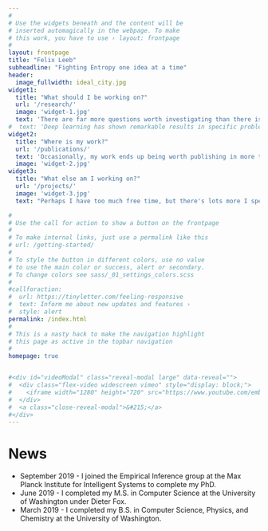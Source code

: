 ```yaml
---
#
# Use the widgets beneath and the content will be
# inserted automagically in the webpage. To make
# this work, you have to use › layout: frontpage
#
layout: frontpage
title: "Felix Leeb"
subheadline: "Fighting Entropy one idea at a time"
header:
  image_fullwidth: ideal_city.jpg
widget1:
  title: "What should I be working on?"
  url: '/research/'
  image: 'widget-1.jpg'
  text: 'There are far more questions worth investigating than there is time.'
#  text: 'Deep learning has shown remarkable results in specific problems but often without satisfactory generalization. I research how learning structured representations can improve generalization, especially in control and robotics tasks.'
widget2:
  title: "Where is my work?"
  url: '/publications/'
  text: 'Occasionally, my work ends up being worth publishing in more traditional media.'
  image: 'widget-2.jpg'
widget3:
  title: "What else am I working on?"
  url: '/projects/'
  image: 'widget-3.jpg'
  text: "Perhaps I have too much free time, but there's lots more I spend my time on."

#
# Use the call for action to show a button on the frontpage
#
# To make internal links, just use a permalink like this
# url: /getting-started/
#
# To style the button in different colors, use no value
# to use the main color or success, alert or secondary.
# To change colors see sass/_01_settings_colors.scss
#
#callforaction:
#  url: https://tinyletter.com/feeling-responsive
#  text: Inform me about new updates and features ›
#  style: alert
permalink: /index.html
#
# This is a nasty hack to make the navigation highlight
# this page as active in the topbar navigation
#
homepage: true


#<div id="videoModal" class="reveal-modal large" data-reveal="">
#  <div class="flex-video widescreen vimeo" style="display: block;">
#    <iframe width="1280" height="720" src="https://www.youtube.com/embed/3b5zCFSmVvU" frameborder="0" allowfullscreen></iframe>
#  </div>
#  <a class="close-reveal-modal">&#215;</a>
#</div>
---
```


# News

- September 2019 - I joined the Empirical Inference group at the Max Planck Institute for Intelligent Systems to complete my PhD.
- June 2019 - I completed my M.S. in Computer Science at the University of Washington under Dieter Fox.
- March 2019 - I completed my B.S. in Computer Science, Physics, and Chemistry at the University of Washington.



